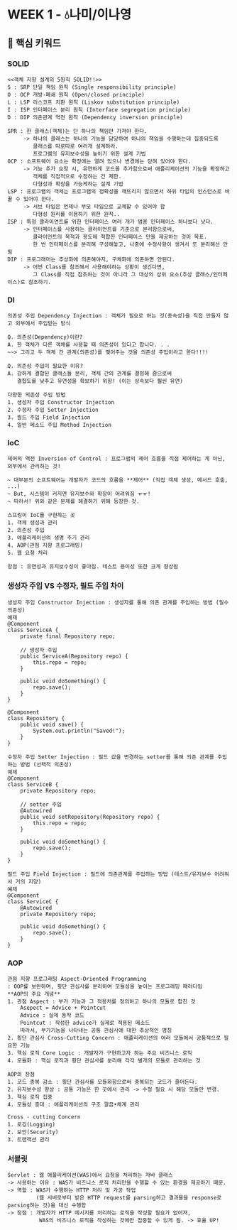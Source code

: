# WEEK 1 - 💧나미/이나영
## 🔑 핵심 키워드
### SOLID
    <<객체 지향 설계의 5원칙 SOLID!!>>
    S : SRP 단일 책임 원칙 (Single responsibility principle)
    O : OCP 개방-폐쇄 원칙 (Open/closed principle)
    L : LSP 리스코프 치환 원칙 (Liskov substitution principle)
    I : ISP 인터페이스 분리 원칙 (Interface segregation principle)
    D : DIP 의존관계 역전 원칙 (Dependency inversion principle)

    SPR : 한 클래스(객체)는 단 하나의 책임만 가져야 한다. 
         -> 하나의 클래스는 하나의 기능을 담당하여 하나의 책임을 수행하는데 집중되도록
            클래스를 따로따로 여러개 설계하라. 
            프로그램의 유지보수성을 높이기 위한 설계 기법
    OCP : 소프트웨어 요소는 확장에는 열려 있으나 변경에는 닫혀 있어야 한다.
         -> 기능 추가 요청 시, 유연하게 코드를 추가함으로써 애플리케이션의 기능을 확장하고
            객체를 직접적으로 수정하는 건 제한.
            다형성과 확장을 가능케하는 설계 기법
    LSP : 프로그램의 객체는 프로그램의 정확성을 깨뜨리지 않으면서 하위 타입의 인스턴스로 바꿀 수 있어야 한다. 
         -> 서브 타입은 언제나 부모 타입으로 교체할 수 있어야 함
            다형성 원리를 이용하기 위한 원칙..
    ISP : 특정 클라이언트를 위한 인터페이스 여러 개가 범용 인터페이스 하나보다 낫다.
         -> 인터페이스를 사용하는 클라이언트를 기준으로 분리함으로써, 
            클라이언트의 목적과 용도에 적합한 인터페이스 만을 제공하는 것이 목표.
            한 번 인터페이스를 분리해 구성해놓고, 나중에 수정사항이 생겨서 또 분리해선 안됨
    DIP : 프로그래머는 추상화에 의존해야지, 구체화에 의존하면 안된다. 
         -> 어떤 Class를 참조해서 사용해야하는 상황이 생긴다면, 
            그 Class를 직접 참조하는 것이 아니라 그 대상의 상위 요소(추상 클래스/인터페이스)로 참조하기.
### DI
    의존성 주입 Dependency Injection : 객체가 필요로 하는 것(종속성)을 직접 만들지 않고 외부에서 주입받는 방식    

    Q. 의존성(Dependency)이란?
    A. 한 객체가 다른 객체를 사용할 때 의존성이 있다고 합니다. . .
    ~~> 그리고 두 객체 간 관계(의존성)를 맺어주는 것을 의존성 주입이라고 한다!!!!

    Q. 의존성 주입이 필요한 이유?
    A. 강하게 결합된 클래스들 분리, 객체 간의 관계를 결정해 줌으로써 
       결합도를 낮추고 유연성을 확보하기 위함! (이는 상속보다 훨씬 유연)
    
    다양한 의존성 주입 방법
    1. 생성자 주입 Constructor Injection
    2. 수정자 주입 Setter Injection
    3. 필드 주입 Field Injection
    4. 일반 메소드 주입 Method Injection
### IoC
    제어의 역전 Inversion of Control : 프로그램의 제어 흐름을 직접 제어하는 게 아닌, 외부에서 관리하는 것!
    
    ~ 대부분의 소프트웨어는 개발자가 코드의 흐름을 **제어** (직접 객체 생성, 메서드 호출, ...)
    ~ But, 시스템이 커지면 유지보수와 확장이 어려워짐 ㅠㅠ! 
    ~ 따라서! 위와 같은 문제를 해결하기 위해 등장한 것. 
    
    스프링이 IoC를 구현하는 곳
    1. 객체 생성과 관리
    2. 의존성 주입
    3. 애플리케이션의 생명 주기 관리
    4. AOP(관점 지향 프로그래밍)
    5. 웹 요청 처리 

    장점 : 유연성과 유지보수성이 좋아짐. 테스트 용이성 또한 크게 향상됨
### 생성자 주입 VS 수정자, 필드 주입 차이
    생성자 주입 Constructor Injection : 생성자를 통해 의존 관계를 주입하는 방법 (필수 의존성)
    예제 
    @Component
    class ServiceA {
        private final Repository repo;
    
        // 생성자 주입
        public ServiceA(Repository repo) {
            this.repo = repo;
        }
    
        public void doSomething() {
            repo.save();
        }
    }
    
    @Component
    class Repository {
        public void save() {
            System.out.println("Saved!");
        }
    }

    수정자 주입 Setter Injection : 필드 값을 변경하는 setter를 통해 의존 관계를 주입하는 방법 (선택적 의존성)
    예제
    @Component
    class ServiceB {
        private Repository repo;
    
        // setter 주입
        @Autowired
        public void setRepository(Repository repo) {
            this.repo = repo;
        }
    
        public void doSomething() {
            repo.save();
        }
    }

    필드 주입 Field Injection : 필드에 의존관계를 주입하는 방법 (테스트/유지보수 어려워서 거의 지양)
    예제
    @Component
    class ServiceC {
        @Autowired
        private Repository repo;
    
        public void doSomething() {
            repo.save();
        }
    }

### AOP
    관점 지향 프로그래밍 Aspect-Oriented Programming 
    : OOP를 보완하며, 횡단 관심사를 분리하여 모듈성을 높이는 프로그래밍 패러다임
    **AOP의 주요 개념**
    1. 관점 Aspect : 부가 기능과 그 적용처를 정의하고 하나의 모듈로 합친 것
        Asepect = Advice + Pointcut
        Advice : 실제 동작 코드
        Pointcut : 작성한 advice가 실제로 적용된 메소드 
        따라서, 부가기능을 나타내는 공통 관심사에 대한 추상적인 명칭 
    2. 횡단 관심사 Cross-Cutting Concern : 애플리케이션의 여러 모듈에서 공통적으로 필요한 기능
    3. 핵심 로직 Core Logic : 개발자가 구현하고자 하는 주요 비즈니스 로직
    4. 모듈화 : 핵심 로직과 횡단 관심사를 분리해 각각 별개의 모듈로 관리하는 것 

    AOP의 장점
    1. 코드 중복 감소 : 횡단 관심사를 모듈화함으로써 중복되는 코드가 줄어든다. 
    2. 유지보수성 향상 : 공통 기능은 한 곳에서 관리 -> 수정 필요 시 해당 모둘만 변경.
    3. 핵심 로직 집중 
    4. 모듈성 증대 : 애플리케이션의 구조 깔끔•체계 관리
    
    Cross - cutting Concern
    1. 로깅(Logging)
    2. 보안(Security)
    3. 트랜잭션 관리 
### 서블릿
    Servlet : 웹 애플리케이션(WAS)에서 요청을 처리하는 자바 클래스 
    -> 사용하는 이유 : WAS가 비즈니스 로직 처리만을 수행할 수 있는 환경을 제공하기 때문. 
    -> 역할 : WAS가 수행하는 HTTP 처리 및 가공 작업
             (웹 서버로부터 받은 HTTP request를 parsing하고 결과물을 response로 parsing하는 것)을 대신 수행함
    -> 장점 : 개발자가 HTTP 메시지를 처리하는 로직을 작성할 필요가 없어져, 
              WAS의 비즈니스 로직을 작성하는 것에만 집중할 수 있게 됨. -> 효율 UP!